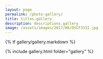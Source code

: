 ```yaml
---
layout: page
permalink: /photo-gallery/
title: titles.gallery
description: descriptions.gallery
image: /assets/images/2017/08/DSCF3332.jpg
---
```

{% tf gallery/gallery.markdown %}

{% include gallery.html folder="gallery" %}